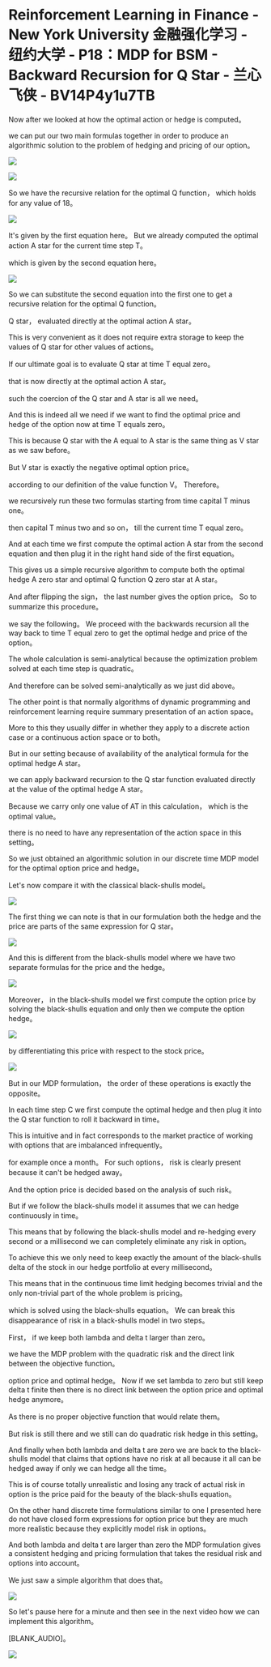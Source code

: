 # Reinforcement Learning in Finance - New York University 金融强化学习 - 纽约大学 - P18：MDP for BSM - Backward Recursion for Q Star - 兰心飞侠 - BV14P4y1u7TB

 Now after we looked at how the optimal action or hedge is computed。

 we can put our two main formulas together in order to produce an algorithmic solution to the problem of hedging and pricing of our option。



![](img/70f816fa0e0bb6a95446e0bd4fced028_1.png)

![](img/70f816fa0e0bb6a95446e0bd4fced028_2.png)

 So we have the recursive relation for the optimal Q function， which holds for any value of 18。



![](img/70f816fa0e0bb6a95446e0bd4fced028_4.png)

 It's given by the first equation here。 But we already computed the optimal action A star for the current time step T。

 which is given by the second equation here。

![](img/70f816fa0e0bb6a95446e0bd4fced028_6.png)

 So we can substitute the second equation into the first one to get a recursive relation for the optimal Q function。

 Q star， evaluated directly at the optimal action A star。

 This is very convenient as it does not require extra storage to keep the values of Q star for other values of actions。

 If our ultimate goal is to evaluate Q star at time T equal zero。

 that is now directly at the optimal action A star。

 such the coercion of the Q star and A star is all we need。

 And this is indeed all we need if we want to find the optimal price and hedge of the option now at time T equals zero。

 This is because Q star with the A equal to A star is the same thing as V star as we saw before。

 But V star is exactly the negative optimal option price。

 according to our definition of the value function V。 Therefore。

 we recursively run these two formulas starting from time capital T minus one。

 then capital T minus two and so on， till the current time T equal zero。

 And at each time we first compute the optimal action A star from the second equation and then plug it in the right hand side of the first equation。

 This gives us a simple recursive algorithm to compute both the optimal hedge A zero star and optimal Q function Q zero star at A star。

 And after flipping the sign， the last number gives the option price。 So to summarize this procedure。

 we say the following。 We proceed with the backwards recursion all the way back to time T equal zero to get the optimal hedge and price of the option。

 The whole calculation is semi-analytical because the optimization problem solved at each time step is quadratic。

 And therefore can be solved semi-analytically as we just did above。

 The other point is that normally algorithms of dynamic programming and reinforcement learning require summary presentation of an action space。

 More to this they usually differ in whether they apply to a discrete action case or a continuous action space or to both。

 But in our setting because of availability of the analytical formula for the optimal hedge A star。

 we can apply backward recursion to the Q star function evaluated directly at the value of the optimal hedge A star。

 Because we carry only one value of AT in this calculation， which is the optimal value。

 there is no need to have any representation of the action space in this setting。

 So we just obtained an algorithmic solution in our discrete time MDP model for the optimal option price and hedge。

 Let's now compare it with the classical black-shulls model。



![](img/70f816fa0e0bb6a95446e0bd4fced028_8.png)

 The first thing we can note is that in our formulation both the hedge and the price are parts of the same expression for Q star。



![](img/70f816fa0e0bb6a95446e0bd4fced028_10.png)

 And this is different from the black-shulls model where we have two separate formulas for the price and the hedge。



![](img/70f816fa0e0bb6a95446e0bd4fced028_12.png)

 Moreover， in the black-shulls model we first compute the option price by solving the black-shulls equation and only then we compute the option hedge。



![](img/70f816fa0e0bb6a95446e0bd4fced028_14.png)

 by differentiating this price with respect to the stock price。



![](img/70f816fa0e0bb6a95446e0bd4fced028_16.png)

 But in our MDP formulation， the order of these operations is exactly the opposite。

 In each time step C we first compute the optimal hedge and then plug it into the Q star function to roll it backward in time。

 This is intuitive and in fact corresponds to the market practice of working with options that are imbalanced infrequently。

 for example once a month。 For such options， risk is clearly present because it can't be hedged away。

 And the option price is decided based on the analysis of such risk。

 But if we follow the black-shulls model it assumes that we can hedge continuously in time。

 This means that by following the black-shulls model and re-hedging every second or a millisecond we can completely eliminate any risk in option。

 To achieve this we only need to keep exactly the amount of the black-shulls delta of the stock in our hedge portfolio at every millisecond。

 This means that in the continuous time limit hedging becomes trivial and the only non-trivial part of the whole problem is pricing。

 which is solved using the black-shulls equation。 We can break this disappearance of risk in a black-shulls model in two steps。

 First， if we keep both lambda and delta t larger than zero。

 we have the MDP problem with the quadratic risk and the direct link between the objective function。

 option price and optimal hedge。 Now if we set lambda to zero but still keep delta t finite then there is no direct link between the option price and optimal hedge anymore。

 As there is no proper objective function that would relate them。

 But risk is still there and we still can do quadratic risk hedge in this setting。

 And finally when both lambda and delta t are zero we are back to the black-shulls model that claims that options have no risk at all because it all can be hedged away if only we can hedge all the time。

 This is of course totally unrealistic and losing any track of actual risk in option is the price paid for the beauty of the black-shulls equation。

 On the other hand discrete time formulations similar to one I presented here do not have closed form expressions for option price but they are much more realistic because they explicitly model risk in options。

 And both lambda and delta t are larger than zero the MDP formulation gives a consistent hedging and pricing formulation that takes the residual risk and options into account。

 We just saw a simple algorithm that does that。

![](img/70f816fa0e0bb6a95446e0bd4fced028_18.png)

 So let's pause here for a minute and then see in the next video how we can implement this algorithm。

 [BLANK_AUDIO]。

![](img/70f816fa0e0bb6a95446e0bd4fced028_20.png)